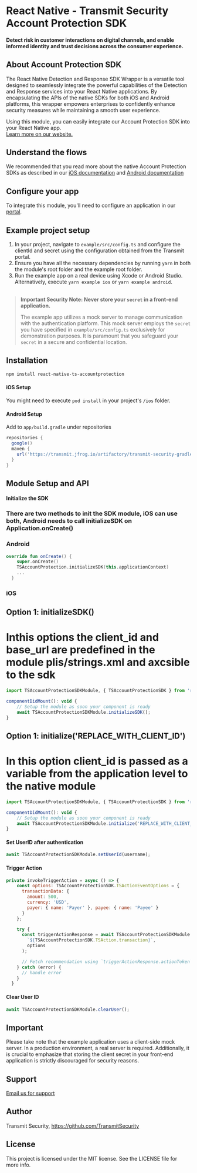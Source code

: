 # React Native - Transmit Security Account Protection SDK
#### Detect risk in customer interactions on digital channels, and enable informed identity and trust decisions across the consumer experience. 

## About Account Protection SDK
The React Native Detection and Response SDK Wrapper is a versatile tool designed to seamlessly integrate the powerful capabilities of the Detection and Response services into your React Native applications. By encapsulating the APIs of the native SDKs for both iOS and Android platforms, this wrapper empowers enterprises to confidently enhance security measures while maintaining a smooth user experience.

Using this module, you can easily integrate our Account Protection SDK into your React Native app.<br>
[Learn more on our website.](https://developer.transmitsecurity.com/guides/risk/overview/)

## Understand the flows
We recommended that you read more about the native Account Protection SDKs as described in our [iOS documentation](https://developer.transmitsecurity.com/guides/risk/quick_start_ios/) and [Android documentation](https://developer.transmitsecurity.com/guides/risk/quick_start_android/)

## Configure your app
To integrate this module, you'll need to configure an application in our [portal](https://portal.transmitsecurity.io/applications).

## Example project setup
1. In your project, navigate to `example/src/config.ts` and configure the clientId and secret using the configuration obtained from the Transmit portal.
2. Ensure you have all the necessary dependencies by running `yarn` in both the module's root folder and the example root folder.
3. Run the example app on a real device using Xcode or Android Studio. Alternatively, execute `yarn example ios` or `yarn example android`.
<br><br>
> **Important Security Note: Never store your `secret` in a front-end application.**
> 
> The example app utilizes a mock server to manage communication with the authentication platform. This mock server employs the `secret` you have specified in `example/src/config.ts` exclusively for demonstration purposes. It is paramount that you safeguard your `secret` in a secure and confidential location.

## Installation

```sh
npm install react-native-ts-accountprotection
```
#### iOS Setup
You might need to execute `pod install` in your project's `/ios` folder.

#### Android Setup

Add to `app/build.gradle` under repositories

```gradle
repositories {
  google()
  maven {
    url('https://transmit.jfrog.io/artifactory/transmit-security-gradle-release-local/')
  }
}
```


## Module Setup and API

#### Initialize the SDK
### There are two methods to init the SDK module, iOS can use both, Android needs to call initializeSDK on Application.onCreate()

### Android
```kt
override fun onCreate() {
    super.onCreate()
    TSAccountProtection.initializeSDK(this.applicationContext)
    ...
  }
```

### iOS

## Option 1: initializeSDK()
# Inthis options the client_id and base_url are predefined in the module plis/strings.xml and axcsible to the sdk
```js
import TSAccountProtectionSDKModule, { TSAccountProtectionSDK } from 'react-native-ts-accountprotection';

componentDidMount(): void {
    // Setup the module as soon your component is ready
    await TSAccountProtectionSDKModule.initializeSDK(); 
}
```

## Option 1: initialize('REPLACE_WITH_CLIENT_ID')
# In this option client_id is passed as a variable from the application level to the native module
```js
import TSAccountProtectionSDKModule, { TSAccountProtectionSDK } from 'react-native-ts-accountprotection';

componentDidMount(): void {
    // Setup the module as soon your component is ready
    await TSAccountProtectionSDKModule.initialize('REPLACE_WITH_CLIENT_ID');
}
```

#### Set UserID after authentication
```js
await TSAccountProtectionSDKModule.setUserId(username);
```

#### Trigger Action
```js
private invokeTriggerAction = async () => {
    const options: TSAccountProtectionSDK.TSActionEventOptions = {
      transactionData: {
        amount: 500,
        currency: 'USD',
        payer: { name: 'Payer' }, payee: { name: 'Payee' }
      }
    };

    try {
      const triggerActionResponse = await TSAccountProtectionSDKModule.triggerAction(
        `${TSAccountProtectionSDK.TSAction.transaction}`,
        options
      );

      // Fetch recommendation using `triggerActionResponse.actionToken`
    } catch (error) {
      // handle error
    }
  }
```

#### Clear User ID
```js
await TSAccountProtectionSDKModule.clearUser();
```

## Important
Please take note that the example application uses a client-side mock server. In a production environment, a real server is required. Additionally, it is crucial to emphasize that storing the client secret in your front-end application is strictly discouraged for security reasons.

## Support
[Email us for support](info@transmitsecurity.com)

## Author

Transmit Security, https://github.com/TransmitSecurity

## License

This project is licensed under the MIT license. See the LICENSE file for more info.

